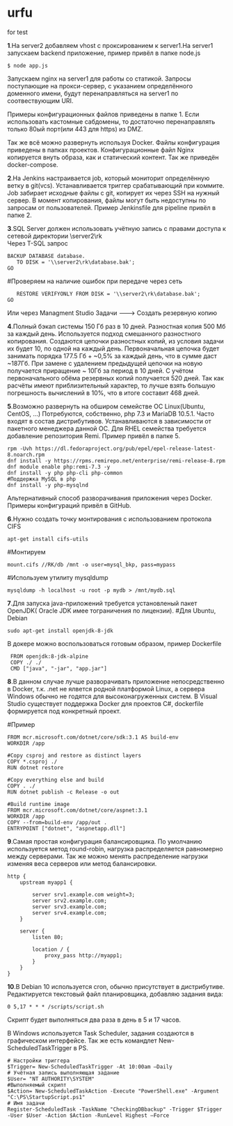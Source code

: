 # urfu

for test

**1**.На server2 добавляем vhost с проксированием к server1.На server1 запускаем backend приложение, пример привёл в папке node.js
```
$ node app.js
```
Запускаем nginx на server1 для работы со статикой.
Запросы поступающие на прокси-сервер, с указанием определённого доменного имени, будут перенаправляться
на server1 по соотвествующим URI.

Примеры конфигурационных файлов приведены в папке 1.
Если использовать кастомные сабдомены, то достаточно перенаправлять только 80ый порт(или 443 для https) из DMZ.

Так же всё можно развернуть используя Docker. Файлы конфигурация приведены в папках проектов. Конфигурационные файл Nginx копируется внуть образа, как и статический контент. Так же приведён docker-compose.

**2**.На Jenkins настраивается job, который мониторит определённую ветку в git(vcs). Устанавливается триггер срабатывающий при коммите. Job забирает исходные файлы с git, копирует их через SSH на нужный сервер. В момент копирования, файлы могут быть недоступны по запросам от пользователей. Пример Jenkinsfile для pipeline привёл в папке 2.

**3**.SQL Server должен использовать учётную запись с правами доступа к сетевой директории \\server2\rk\
Через T-SQL запрос
```
BACKUP DATABASE database.
   TO DISK = '\\server2\rk\database.bak';  
GO
```
#Проверяем на наличие ошибок при передаче через сеть
```
   RESTORE VERIFYONLY FROM DISK = '\\server2\rk\database.bak';
GO  
```
Или через Managment Studio
Задачи ---> Создать резервную копию

**4**.Полный бэкап системы 150 Гб раз в 10 дней. Разностная копия 500 Мб за каждый день. Используется подход смешанного разностного копирования. Создаются цепочки разностных копий, из условия задачи их будет 10, по одной на каждый день. Первоначальная цепочка будет занимать порядка 177.5 Гб + ~0,5% за каждый день, что в сумме даст ~187Гб. При замене с удалением предыдущей цепочки на новую получается приращение ~ 10Гб за период в 10 дней. С учётом первоначального обёма резервных копий получается 520 дней. Так как расчёты имеют приблизительный характер, то лучше взять большую погрешность вычислений в 10%, что в итоге составит 468 дней.

**5**.Возможно развернуть на обширом семействе ОС Linux(Ubuntu, CentOS, ...) Потребуются, собственно, php 7.3 и MariaDB 10.5.1. Часто входят в состав дистрибутивов. Устанавливаются в зависимости от пакетного менеджера данной ОС. Для RHEL семейства требуется добавление репозитория Remi. Пример привёл в папке 5.
``` 
rpm -Uvh https://dl.fedoraproject.org/pub/epel/epel-release-latest-8.noarch.rpm
dnf install -y https://rpms.remirepo.net/enterprise/remi-release-8.rpm
dnf module enable php:remi-7.3 -y
dnf install -y php php-cli php-common
#Поддержка MySQL в php
dnf install -y php-mysqlnd
```

Альтернативный способ разворачивания приложения через Docker. Примеры конфигураций привёл в GitHub.

**6**.Нужно создать точку монтирования с использованием протокола CIFS
```
apt-get install cifs-utils
```
#Монтируем
```
mount.cifs //RK/db /mnt -o user=mysql_bkp, pass=mypass
```
#Используем утилиту mysqldump
```
mysqldump -h localhost -u root -p mydb > /mnt/mydb.sql
```

**7**.Для запуска java-приложений требуется установленый пакет OpenJDK( Oracle JDK имее тограничения по лицензии).
#Для Ubuntu, Debian
```
sudo apt-get install openjdk-8-jdk
```
В докере можно воспользоваться готовым образом, пример Dockerfile
```
 FROM openjdk:8-jdk-alpine
 COPY ./ ./
 CMD ["java", "-jar", "app.jar"]
```
**8**.В данном случае лучше разворачивать приложение непосредственно в Docker, т.к. .net не ялвется родной платформой Linux, а сервера Windows обычно не годятся для высоконагруженных систем. В Visual Studio существует поддержка Docker для проектов C#, dockerfile формируется под конкретный проект.

#Пример
```
FROM mcr.microsoft.com/dotnet/core/sdk:3.1 AS build-env
WORKDIR /app

#Copy csproj and restore as distinct layers
COPY *.csproj ./
RUN dotnet restore

#Copy everything else and build
COPY . ./
RUN dotnet publish -c Release -o out

#Build runtime image
FROM mcr.microsoft.com/dotnet/core/aspnet:3.1
WORKDIR /app
COPY --from=build-env /app/out .
ENTRYPOINT ["dotnet", "aspnetapp.dll"]
```
**9**.Самая простая конфигурация балансировщика. По умолчанию используется метод round-robin, нагрузка распределяется равномерно между серверами. Так же можно менять распределение нагрузки изменяя веса серверов или метод балансировки.

```
http {
    upstream myapp1 {

        server srv1.example.com weight=3;
        server srv2.example.com;
        server srv3.example.com;
        server srv4.example.com;
    }

    server {
        listen 80;

        location / {
            proxy_pass http://myapp1;
        }
    }
}
```
**10**.В Debian 10 используется cron, обычно присутствует в дистрибутиве. Редактируется текстовый файл планировщика, добавляю задания вида:
```
0 5,17 * * * /scripts/script.sh
```
Скрипт будет выполняться два раза в день в 5 и 17 часов.

В Windows используется Task Scheduler, задания создаются в графическом интерфейсе. Так же есть командлет New-ScheduledTaskTrigger в PS.
```
# Настройки триггера
$Trigger= New-ScheduledTaskTrigger -At 10:00am –Daily 
# Учётная запись выполняющая задание
$User= "NT AUTHORITY\SYSTEM"  
#Выполняемый скрипт
$Action= New-ScheduledTaskAction -Execute "PowerShell.exe" -Argument "C:\PS\StartupScript.ps1" 
# Имя задачи
Register-ScheduledTask -TaskName "CheckingDBbackup" -Trigger $Trigger -User $User -Action $Action -RunLevel Highest –Force 
```